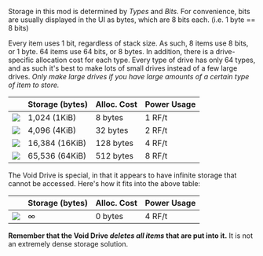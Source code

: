 Storage in this mod is determined by *Types* and *Bits*. For convenience, bits are usually displayed in the UI as bytes, which are 8 bits each. (i.e. 1 byte == 8 bits)

Every item uses 1 bit, regardless of stack size. As such, 8 items use 8 bits, or 1 byte. 64 items use 64 bits, or 8 bytes. In addition, there is a drive-specific allocation cost for each type. Every type of drive has only 64 types, and as such it's best to make lots of small drives instead of a few large drives. *Only make large drives if you have large amounts of a certain type of item to store.*

|               | Storage (bytes)| Alloc. Cost  | Power Usage |
|---------------|----------------|--------------|-------------|
| ![][1KiB]     | 1,024 (1KiB)   | 8 bytes      | 1 RF/t      |
| ![][4KiB]     | 4,096 (4KiB)   | 32 bytes     | 2 RF/t      |
| ![][16KiB]    | 16,384 (16KiB) | 128 bytes    | 4 RF/t      |
| ![][64KiB]    | 65,536 (64KiB) | 512 bytes    | 8 RF/t      |

[1KiB]: https://i.imgur.com/weGYzSi.png
[4KiB]: https://i.imgur.com/OcxKPvM.png
[16KiB]: https://i.imgur.com/fFUOa22.png
[64KiB]: https://i.imgur.com/SF5OUFj.png

The Void Drive is special, in that it appears to have infinite storage that cannot be accessed. Here's how it fits into the above table:

|               | Storage (bytes)| Alloc. Cost  | Power Usage |
|---------------|----------------|--------------|-------------|
| ![][Void]     | ∞              | 0 bytes      | 4 RF/t      |

**Remember that the Void Drive *deletes all items* that are put into it.** It is not an extremely dense storage solution.

[Void]: https://i.imgur.com/cmrWaky.png